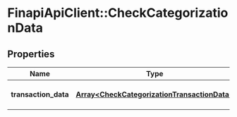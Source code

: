 # FinapiApiClient::CheckCategorizationData

## Properties
Name | Type | Description | Notes
------------ | ------------- | ------------- | -------------
**transaction_data** | [**Array&lt;CheckCategorizationTransactionData&gt;**](CheckCategorizationTransactionData.md) | Set of transaction data | 


